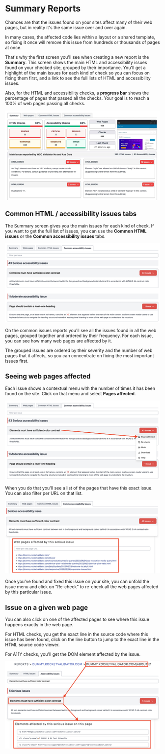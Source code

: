 # Summary Reports

Chances are that the issues found on your sites affect many of their web pages, but in reality it's the same issue over and over again.

In many cases, the affected code lies within a layout or a shared template, so fixing it once will remove this issue from hundreds or thousands of pages at once.

That's why the first screen you'll see when creating a new report is the **Summary**. This screen shows the main HTML and accessibility issues found on your checked site, grouped by their importance. You'll get a highlight of the main issues for each kind of check so you can focus on fixing them first, and a link to see the full lists of HTML and accessibility issues.

Also, for the HTML and accessibility checks, a **progress bar** shows the percentage of pages that passed all the checks. Your goal is to reach a 100% of web pages passing all checks.

![Summary Report](img/summary_report_2022_10_10.jpg)

## Common HTML / accessibility issues tabs

The Summary screen gives you the main issues for each kind of check. If you want to get the full list of issues, you can use the **Common HTML issues** or the **Common accessibility issues** tabs.

![Accessibility issues tab](img/common_a11y_issues.png)

On the common issues reports you'll see all the issues found in all the web pages, grouped together and ordered by their frequency. For each issue, you can see how many web pages are affected by it.

The grouped issues are ordered by their severity and the number of web pages that it affects, so you can concentrate on fixing the most important issues first.

## Seeing web pages affected

Each issue shows a contextual menu with the number of times it has been found on the site. Click on that menu and select **Pages affected**.

![Issue and pages](img/issue_menu_web_pages_affected.png)

When you do that you'll see a list of the pages that have this exact issue. You can also filter per URL on that list.

![Issue and pages](img/web_pages_affected_per_issue.png)

Once you've found and fixed this issue on your site, you can unfold the issue menu and click on "Re-check" to re-check all the web pages affected by this particular issue.

## Issue on a given web page

You can also click on one of the affected pages to see where this issue happens exactly in the web page. 

For HTML checks, you get the exact line in the source code where this issue has been found, click on the line button to jump to the exact line in the HTML source code viewer.

For A11Y checks, you'll get the DOM element affected by the issue.

![Filter issue on page](img/issue_on_web_page.png)
